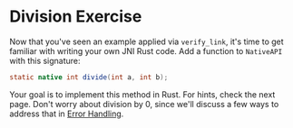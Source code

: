 # Division Exercise

Now that you've seen an example applied via `verify_link`, it's time to get
familiar with writing your own JNI Rust code. Add a function to `NativeAPI` with
this signature:

```java 
static native int divide(int a, int b);
```

Your goal is to implement this method in Rust. For hints, check the next page.
Don't worry about division by 0, since we'll discuss a few ways to address that
in [Error Handling](./error_handling.md).
